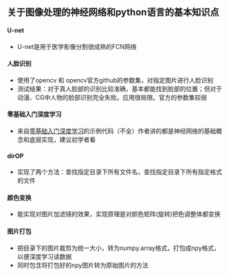 ## 关于图像处理的神经网络和python语言的基本知识点

#### U-net
- U-net是用于医学影像分割很成熟的FCN网络


#### 人脸识别
- 使用了opencv 和 opencv官方github的参数集，对指定图片进行人脸识别
- 测试结果：对于真人脸部的识别比较准确，基本都能找到脸部的位置；但对于动漫、CG中人物的脸部识别完全失败。应用很局限。官方的参数集较弱

#### 零基础入门深度学习
- 来自[零基础入门深度学习](https://www.zybuluo.com/hanbingtao/note/433855)的示例代码（不全）作者讲的都是神经网络的基础概念和底层实现，建议初学者看

#### dirOP
- 实现了两个方法：查找指定目录下所有文件名，查找指定目录下所有指定格式的文件

#### 颜色变换
- 能实现对图片加滤镜的效果，实现原理是对颜色矩阵(旋转)把色调整体都变换

#### 图片打包
- 把目录下的图片裁剪为统一大小，转为numpy.array格式，打包成npy格式，以便深度学习读数据
- 同时包含将打包好的npy图片转为原始图片的方法
